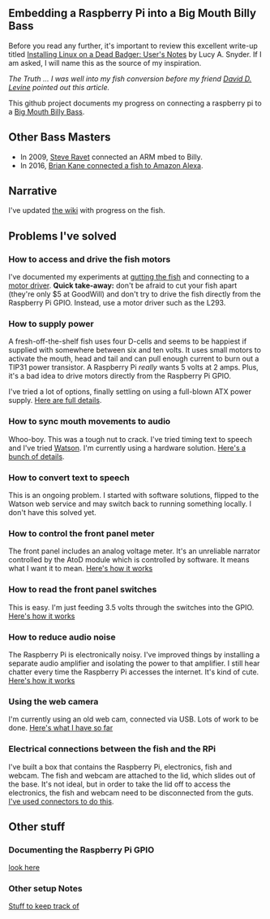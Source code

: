 ## Embedding a Raspberry Pi into a Big Mouth Billy Bass

Before you read any further, it's important to review this excellent write-up titled [Installing Linux on a Dead Badger: User's Notes](http://strangehorizons.com/non-fiction/articles/installing-linux-on-a-dead-badger-users-notes/) by Lucy A. Snyder. If I am asked, I will name this as the source of my inspiration.

*The Truth ... I was well into my fish conversion before my friend [David D. Levine](http://www.daviddlevine.com/) pointed out this article.*

This github project documents my progress on connecting a raspberry pi to a [Big Mouth Billy Bass](https://en.wikipedia.org/wiki/Big_Mouth_Billy_Bass).

## Other Bass Masters
* In 2009, [Steve Ravet](http://mbed.org/cookbook/Big-Mouth-Billy-Bass) connected an ARM mbed to Billy.
* In 2016, [Brian Kane connected a fish to Amazon Alexa](https://www.facebook.com/hdadd/videos/10157576067105265/).

## Narrative
I've updated [the wiki](https://github.com/mnr/rubberfish/wiki) with progress on the fish.

## Problems I've solved

### How to access and drive the fish motors
I've documented my experiments at [gutting the fish](https://github.com/mnr/rubberfish/wiki/Gutting-the-fish) and connecting to a [motor driver](https://github.com/mnr/rubberfish/wiki/l293_stepper_motor_driver). **Quick take-away:** don't be afraid to cut your fish apart (they're only $5 at GoodWill) and don't try to drive the fish directly from the Raspberry Pi GPIO. Instead, use a motor driver such as the L293.

### How to supply power
A fresh-off-the-shelf fish uses four D-cells and seems to be happiest if supplied with somewhere between six and ten volts. It uses small motors to activate the mouth, head and tail and can pull enough current to burn out a TIP31 power transistor. A Raspberry Pi *really* wants 5 volts at 2 amps. Plus, it's a bad idea to drive motors directly from the Raspberry Pi GPIO.

I've tried a lot of options, finally settling on using a full-blown ATX power supply. [Here are full details](https://github.com/mnr/rubberfish/wiki/Power-Supplies).

### How to sync mouth movements to audio
Whoo-boy. This was a tough nut to crack. I've tried timing text to speech and I've tried [Watson](https://www.ibm.com/watson/developercloud/text-to-speech.html). I'm currently using a hardware solution. [Here's a bunch of details](https://github.com/mnr/rubberfish/wiki/syncMouthToAudio).

### How to convert text to speech
This is an ongoing problem. I started with software solutions, flipped to the Watson web service and may switch back to running something locally. I don't have this solved yet.

### How to control the front panel meter
The front panel includes an analog voltage meter. It's an unreliable narrator controlled by the AtoD module which is controlled by software. It means what I want it to mean. [Here's how it works](https://github.com/mnr/rubberfish/wiki/front_panel)

### How to read the front panel switches
This is easy. I'm just feeding 3.5 volts through the switches into the GPIO. [Here's how it works](https://github.com/mnr/rubberfish/wiki/front_panel)


### How to reduce audio noise
The Raspberry Pi is electronically noisy. I've improved things by installing a separate audio amplifier and isolating the power to that amplifier. I still hear chatter every time the Raspberry Pi accesses the internet. It's kind of cute. [Here's how it works](https://github.com/mnr/rubberfish/wiki/Audio)

### Using the web camera
I'm currently using an old web cam, connected via USB. Lots of work to be done. [Here's what I have so far](https://github.com/mnr/rubberfish/wiki/cameraAndVision)

### Electrical connections between the fish and the RPi
I've built a box that contains the Raspberry Pi, electronics, fish and webcam. The fish and webcam are attached to the lid, which slides out of the base. It's not ideal, but in order to take the lid off to access the electronics, the fish and webcam need to be disconnected from the guts. [I've used connectors to do this](https://github.com/mnr/rubberfish/wiki/FishtoDB9pinout).

## Other stuff

### Documenting the Raspberry Pi GPIO
[look here](https://github.com/mnr/rubberfish/wiki/gpio_pinout)

### Other setup Notes
[Stuff to keep track of](https://github.com/mnr/rubberfish/wiki/setupNotes)
